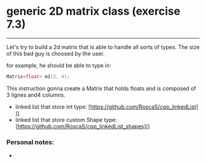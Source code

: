 # generic 2D matrix class (exercise 7.3)
---------------------
Let's try to build a 2d matrix that is able to handle all sorts of types. The size of this bad guy is choosed by the user.

for example, he should be able to type in:

```c++
Matrix<float> m1(3, 4);
``` 

This instruction gonna create a Matrix that holds floats and is composed of 3 lignes and4 columns.

- linked list that store int type: [https://github.com/RoscaS/cpp_linkedList]()
- linked list that store custom Shape type: [https://github.com/RoscaS/cpp_linkedList_shapes]()


### Personal notes:
- 